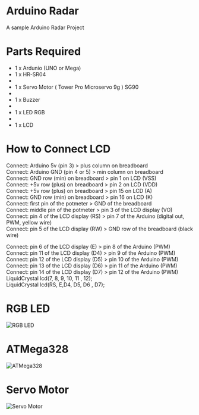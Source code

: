 # Arduino Radar
A sample Arduino Radar Project

# Parts Required
<ul>
<li> 1 x Ardunio (UNO or Mega) </li>
<li> 1 x HR-SR04 <li/>
<li> 1 x Servo Motor ( Tower Pro Microservo 9g ) SG90 <li/>
<li> 1 x Buzzer <li/>
<li> 1 x LED RGB <li/>
<li> 1 x LCD </li>
</ul>

# How to Connect LCD
Connect: Arduino 5v (pin 3) > plus column on breadboard <br>
Connect: Arduino GND (pin 4 or 5) > min column on breadboard <br>
Connect: GND row (min) on breadboard > pin 1 on LCD (VSS)<br>
Connect: +5v row (plus) on breadboard > pin 2 on LCD (VDD)<br>
Connect: +5v row (plus) on breadboard > pin 15 on LCD (A)<br>
Connect: GND row (min) on breadboard > pin 16 on LCD (K)<br>
Connect: first pin of the potmeter > GND of the breadboard<br>
Connect: middle pin of the potmeter > pin 3 of the LCD display (VO)<br>
Connect: pin 4 of the LCD display (RS) > pin 7 of the Arduino (digital out, PWM, yellow wire) <br>
Connect: pin 5 of the LCD display (RW) > GND row of the breadboard (black wire)<br>

Connect: pin 6 of the LCD display (E) > pin 8 of the Arduino (PWM)<br>
Connect: pin 11 of the LCD display (D4) > pin 9 of the Arduino (PWM)<br>
Connect: pin 12 of the LCD display (D5) > pin 10 of the Arduino (PWM)<br>
Connect: pin 13 of the LCD display (D6) > pin 11 of the Arduino (PWM)<br>
Connect: pin 14 of the LCD display (D7) > pin 12 of the Arduino (PWM)<br>
LiquidCrystal lcd(7, 8, 9, 10, 11 , 12);<br>
LiquidCrystal lcd(RS, E,D4, D5, D6 , D7);
# RGB LED 
![RGB LED](http://funkyimg.com/i/2n7gJ.png)
# ATMega328 
![ATMega328](http://funkyimg.com/i/2n7gH.png)
# Servo Motor 
![Servo Motor](http://funkyimg.com/i/2n7gK.png)

